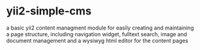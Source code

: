 yii2-simple-cms
===============

 a basic yii2 content managment module for easily creating and maintaining a page structure, including navigation widget, fulltext search, image and document management and a wysiwyg html editor for the content pages
